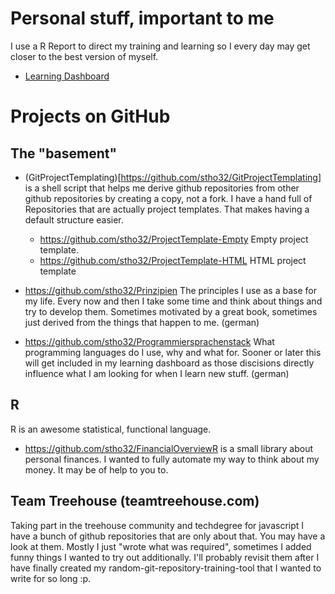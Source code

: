 # Personal stuff, important to me

I use a R Report to direct my training and learning so I every day may 
get closer to the best version of myself.

  - [Learning Dashboard](Learning-Dashboard.html)

# Projects on GitHub

## The "basement"
  - (GitProjectTemplating)[https://github.com/stho32/GitProjectTemplating] is a shell script that helps me derive github repositories from other github repositories by creating a copy, not a fork. I have a hand full of Repositories that are actually project templates. That makes having a default structure easier.
    - https://github.com/stho32/ProjectTemplate-Empty Empty project template.
    - https://github.com/stho32/ProjectTemplate-HTML HTML project template

  - https://github.com/stho32/Prinzipien The principles I use as a base for my life. Every now and then I take some time and think about things and try to develop them. Sometimes motivated by a great book, sometimes just derived from the things that happen to me. (german)

  - https://github.com/stho32/Programmiersprachenstack What programming languages do I use, why and what for. Sooner or later this will get included in my learning dashboard as those discisions directly influence what I am looking for when I learn new stuff. (german)

## R

R is an awesome statistical, functional language. 

  - https://github.com/stho32/FinancialOverviewR is a small library about personal finances. I wanted to fully automate my way to think about my money. It may be of help to you to.

## Team Treehouse (teamtreehouse.com)

Taking part in the treehouse community and techdegree for javascript I have a bunch of github repositories that are only about that. You may have a look at them. Mostly I just "wrote what was required", sometimes I added funny things I wanted to try out additionally. I'll probably revisit them after I have finally created my random-git-repository-training-tool that I wanted to write for so long :p. 



